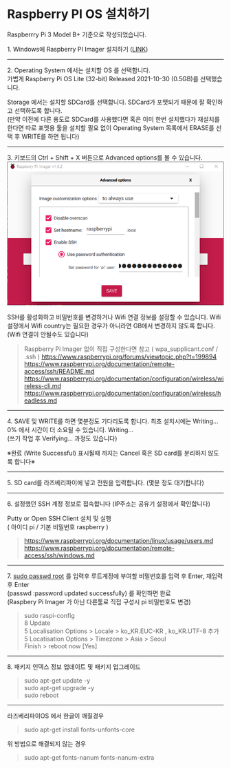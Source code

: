 # Raspberry PI OS 설치하기

Raspberrry Pi 3 Model B+ 기준으로 작성되었습니다.

1\. Windows에 Raspberry PI Imager 설치하기 \([LINK](https://www.raspberrypi.com/software/)\)

- - - - -
2\. Operating System 에서는 설치할 OS 를 선택합니다.   
가볍게 Raspberry Pi OS Lite (32-bit) Released 2021-10-30 (0.5GB)를 선택했습니다.

Storage 에서는 설치할 SDCard를 선택합니다. SDCard가 포맷되기 때문에 잘 확인하고 선택하도록 합니다.   
(만약 이전에 다른 용도로 SDCard를 사용했다면 혹은 이미 한번 설치했다가 재설치를 한다면 따로 포맷용 툴을 설치할 필요 없이 Operating System 목록에서 ERASE를 선택 후 WRITE를 하면 됩니다)

- - - - -
3\. 키보드의 Ctrl + Shift + X 버튼으로 Advanced options를 볼 수 있습니다.
![image](./resource/raspberry_pi_imager.png)   

SSH를 활성화하고 비밀번호를 변경하거나 Wifi 연결 정보를 설정할 수 있습니다. Wifi 설정에서 Wifi country는 필요한 경우가 아니라면 GB에서 변경하지 않도록 합니다. (Wifi 연결이 안될수도 있습니다)

> Raspberry Pi Imager 없이 직접 구성한다면 참고 ( wpa_supplicant.conf / .ssh )
> https://www.raspberrypi.org/forums/viewtopic.php?t=199894
> https://www.raspberrypi.org/documentation/remote-access/ssh/README.md
> https://www.raspberrypi.org/documentation/configuration/wireless/wireless-cli.md
> https://www.raspberrypi.org/documentation/configuration/wireless/headless.md

- - - - -
4\. SAVE 및 WRITE를 하면 몇분정도 기다리도록 합니다. 최초 설치시에는 Writing... 0% 에서 시간이 더 소요될 수 있습니다.  Writing...   
(쓰기 작업 후 Verifying... 과정도 있습니다)   <br/>

※완료 (Write Successful) 표시될때 까지는 Cancel 혹은 SD card를 분리하지 않도록 합니다※

- - - - -
5\. SD card를 라즈베리파이에 넣고 전원을 입력합니다. (몇분 정도 대기합니다)

- - - - -
6\. 설정했던 SSH 계정 정보로 접속합니다 (IP주소는 공유기 설정에서 확인합니다)

Putty or Open SSH Client 설치 및 실행   
( 아이디 pi / 기본 비밀번호 raspberry )

> https://www.raspberrypi.org/documentation/linux/usage/users.md
> https://www.raspberrypi.org/documentation/remote-access/ssh/windows.md

- - - - -

7\. <u>sudo passwd root</u> 를 입력후 루트계정에 부여할 비밀번호를 입력 후 Enter, 재입력 후 Enter   
(passwd :password updated successfully) 를 확인하면 완료   
(Raspbery Pi Imager 가 아닌 다른툴로 직접 구성시 pi 비밀번호도 변경)   

> sudo raspi-config   
> 8 Update   
> 5 Localisation Options > Locale > ko_KR.EUC-KR , ko_KR.UTF-8 추가   
> 5 Locatisation Options > Timezone > Asia > Seoul   
> Finish > reboot now [Yes]

- - - - -

8\. 패키지 인덱스 정보 업데이트 및 패키지 업그레이드   
> sudo apt-get update -y   
> sudo apt-get upgrade -y   
> sudo reboot

- - - - -

라즈베리파이OS 에서 한글이 깨질경우   
> sudo apt-get install fonts-unfonts-core

위 방법으로 해결되지 않는 경우   
> sudo apt-get fonts-nanum fonts-nanum-extra